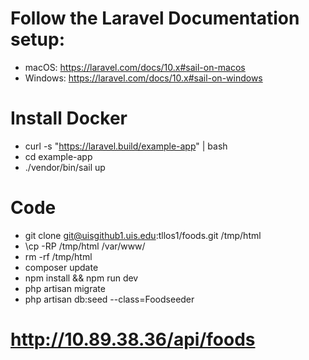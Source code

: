 # Follow the Laravel Documentation setup:
* macOS: https://laravel.com/docs/10.x#sail-on-macos
* Windows: https://laravel.com/docs/10.x#sail-on-windows

# Install Docker
* curl -s "https://laravel.build/example-app" | bash
* cd example-app
* ./vendor/bin/sail up

# Code
* git clone git@uisgithub1.uis.edu:tllos1/foods.git /tmp/html
* \cp -RP /tmp/html  /var/www/
* rm -rf /tmp/html
* composer update
* npm install && npm run dev
* php artisan migrate
* php artisan db:seed --class=Foodseeder

# http://10.89.38.36/api/foods
